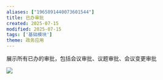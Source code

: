 ```yaml
---
aliases: ["1965891440073601544"]
title: 已办审批
created: 2025-07-15
modified: 2025-07-15
tags: ['基础模块']
theme: 政务应用
---
```


展示所有已办的审批，包括会议审批、议题审批、会议变更审批

![](https://myhelpdoc.oss-cn-heyuan.aliyuncs.com/mdimages/3e2d2633e8cbc15c401e62434d523fac.jpg)